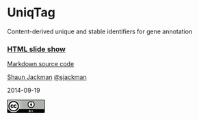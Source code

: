 UniqTag
============================================================

Content-derived unique and stable identifiers for gene annotation

### [HTML slide show](https://sjackman.github.io/uniqtag-slides)

[Markdown source code](UniqTag.md)

[Shaun Jackman][] [@sjackman][]

2014-09-19

[![Creative Commons Attribution License](images/cc-by.png)][cc-by]

[Shaun Jackman]: http://sjackman.ca/
[@sjackman]: http://twitter.com/sjackman
[cc-by]: http://creativecommons.org/licenses/by/4.0/
